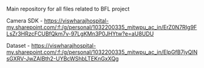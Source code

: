 Main repository for all files related to BFL project

Camera SDK - https://viswharajhospital-my.sharepoint.com/:f:/g/personal/1032200335_mitwpu_ac_in/ErZ0N7RIg9FLsZr3HRzcFCUBfQkm7v-97LgKMn3P0JHYtw?e=aU8UDU

Dataset - https://viswharajhospital-my.sharepoint.com/:f:/g/personal/1032200335_mitwpu_ac_in/ElpGfB7jyQlNsGXRV-JwZAIBth2-UYBcWShbLTEKnGxXQg
